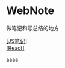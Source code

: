 # WebNote
做笔记和写总结的地方   

[[JS笔记]](./docs/JavaScript.md)    
[[React]](./docs/React.md)



    

aaaa
